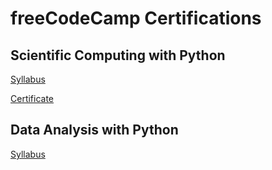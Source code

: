 # freeCodeCamp Certifications

## Scientific Computing with Python
[Syllabus](https://www.freecodecamp.org/learn/scientific-computing-with-python/)

[Certificate](https://www.freecodecamp.org/certification/razinc/scientific-computing-with-python-v7)

## Data Analysis with Python
[Syllabus](https://www.freecodecamp.org/learn/data-analysis-with-python/)
